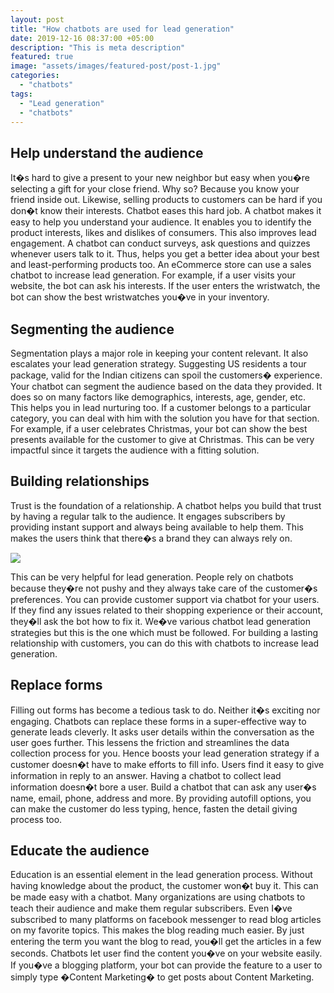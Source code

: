 ```yaml
---
layout: post
title: "How chatbots are used for lead generation"
date: 2019-12-16 08:37:00 +05:00
description: "This is meta description"
featured: true
image: "assets/images/featured-post/post-1.jpg"
categories: 
  - "chatbots"
tags:
  - "Lead generation"
  - "chatbots"
---
```


## Help understand the audience

It�s hard to give a present to your new neighbor but easy when you�re selecting a gift for your close friend. Why so? Because you know your friend inside out.
Likewise, selling products to customers can be hard if you don�t know their interests. Chatbot eases this hard job.
A chatbot makes it easy to help you understand your audience. It enables you to identify the product interests, likes and dislikes of consumers. This also improves lead engagement.
A chatbot can conduct surveys, ask questions and quizzes whenever users talk to it. Thus, helps you get a better idea about your best and least-performing products too.
An eCommerce store can use a sales chatbot to increase lead generation.
For example, if a user visits your website, the bot can ask his interests. If the user enters the wristwatch, the bot can show the best wristwatches you�ve in your inventory.

## Segmenting the audience

Segmentation plays a major role in keeping your content relevant. It also escalates your lead generation strategy.
Suggesting US residents a tour package, valid for the Indian citizens can spoil the customers� experience.
Your chatbot can segment the audience based on the data they provided. It does so on many factors like demographics, interests, age, gender, etc.
This helps you in lead nurturing too. If a customer belongs to a particular category, you can deal with him with the solution you have for that section.
For example, if a user celebrates Christmas, your bot can show the best presents available for the customer to give at Christmas.
This can be very impactful since it targets the audience with a fitting solution.

## Building relationships

Trust is the foundation of a relationship. A chatbot helps you build that trust by having a regular talk to the audience.
It engages subscribers by providing instant support and always being available to help them. This makes the users think that there�s a brand they can always rely on.

![]({{site.baseurl}}/assets/images/post-img.jpg)

This can be very helpful for lead generation. People rely on chatbots because they�re not pushy and they always take care of the customer�s preferences.
You can provide customer support via chatbot for your users. If they find any issues related to their shopping experience or their account, they�ll ask the bot how to fix it.
We�ve various chatbot lead generation strategies but this is the one which must be followed. For building a lasting relationship with customers, you can do this with chatbots to increase lead generation.

## Replace forms

Filling out forms has become a tedious task to do. Neither it�s exciting nor engaging. Chatbots can replace these forms in a super-effective way to generate leads cleverly.
It asks user details within the conversation as the user goes further. This lessens the friction and streamlines the data collection process for you. Hence boosts your lead generation strategy if a customer doesn�t have to make efforts to fill info.
Users find it easy to give information in reply to an answer. Having a chatbot to collect lead information doesn�t bore a user.
Build a chatbot that can ask any user�s name, email, phone, address and more.
By providing autofill options, you can make the customer do less typing, hence, fasten the detail giving process too.

## Educate the audience

Education is an essential element in the lead generation process. Without having knowledge about the product, the customer won�t buy it. This can be made easy with a chatbot.
Many organizations are using chatbots to teach their audience and make them regular subscribers. Even I�ve subscribed to many platforms on facebook messenger to read blog articles on my favorite topics.
This makes the blog reading much easier. By just entering the term you want the blog to read, you�ll get the articles in a few seconds.
Chatbots let user find the content you�ve on your website easily.
If you�ve a blogging platform, your bot can provide the feature to a user to simply type �Content Marketing� to get posts about Content Marketing.



